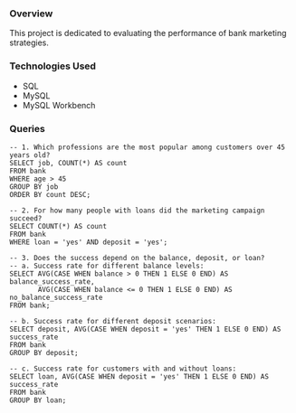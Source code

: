 ### Overview
This project is dedicated to evaluating the performance of bank marketing strategies.

### Technologies Used
- SQL
- MySQL
- MySQL Workbench

### Queries
```
-- 1. Which professions are the most popular among customers over 45 years old?
SELECT job, COUNT(*) AS count
FROM bank
WHERE age > 45
GROUP BY job
ORDER BY count DESC;

-- 2. For how many people with loans did the marketing campaign succeed?
SELECT COUNT(*) AS count
FROM bank
WHERE loan = 'yes' AND deposit = 'yes';

-- 3. Does the success depend on the balance, deposit, or loan?
-- a. Success rate for different balance levels:
SELECT AVG(CASE WHEN balance > 0 THEN 1 ELSE 0 END) AS balance_success_rate,
       AVG(CASE WHEN balance <= 0 THEN 1 ELSE 0 END) AS no_balance_success_rate
FROM bank;

-- b. Success rate for different deposit scenarios:
SELECT deposit, AVG(CASE WHEN deposit = 'yes' THEN 1 ELSE 0 END) AS success_rate
FROM bank
GROUP BY deposit;

-- c. Success rate for customers with and without loans:
SELECT loan, AVG(CASE WHEN deposit = 'yes' THEN 1 ELSE 0 END) AS success_rate
FROM bank
GROUP BY loan;
